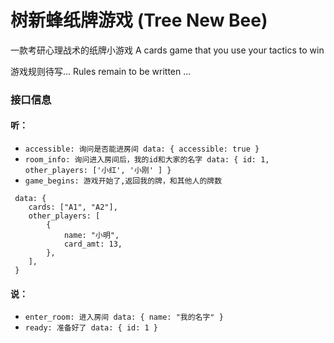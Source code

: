 # 树新蜂纸牌游戏 (Tree New Bee)

一款考研心理战术的纸牌小游戏 A cards game that you use your tactics to win

游戏规则待写... Rules remain to be written ...

### 接口信息

#### 听：
- ` accessible: 询问是否能进房间 data: { accessible: true } `
- ` room_info: 询问进入房间后，我的id和大家的名字 data: { id: 1, other_players: ['小红', '小刚' ] } `
- `game_begins: 游戏开始了,返回我的牌，和其他人的牌数 `
```
 data: {
    cards: ["A1", "A2"],
    other_players: [
        {
            name: "小明",
            card_amt: 13,
        },
    ],
 } 
```

#### 说：
- ` enter_room: 进入房间 data: { name: "我的名字" } `
- ` ready: 准备好了 data: { id: 1 } `
